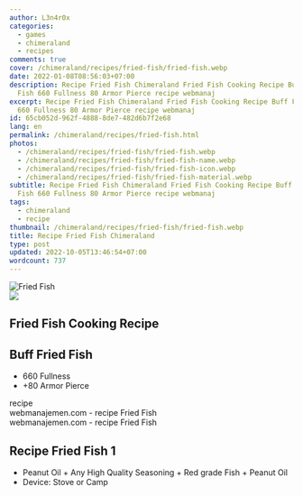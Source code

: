 ```yaml
---
author: L3n4r0x
categories:
  - games
  - chimeraland
  - recipes
comments: true
cover: /chimeraland/recipes/fried-fish/fried-fish.webp
date: 2022-01-08T08:56:03+07:00
description: Recipe Fried Fish Chimeraland Fried Fish Cooking Recipe Buff Fried
  Fish 660 Fullness 80 Armor Pierce recipe webmanaj
excerpt: Recipe Fried Fish Chimeraland Fried Fish Cooking Recipe Buff Fried Fish
  660 Fullness 80 Armor Pierce recipe webmanaj
id: 65cb052d-962f-4888-8de7-482d6b7f2e68
lang: en
permalink: /chimeraland/recipes/fried-fish.html
photos:
  - /chimeraland/recipes/fried-fish/fried-fish.webp
  - /chimeraland/recipes/fried-fish/fried-fish-name.webp
  - /chimeraland/recipes/fried-fish/fried-fish-icon.webp
  - /chimeraland/recipes/fried-fish/fried-fish-material.webp
subtitle: Recipe Fried Fish Chimeraland Fried Fish Cooking Recipe Buff Fried
  Fish 660 Fullness 80 Armor Pierce recipe webmanaj
tags:
  - chimeraland
  - recipe
thumbnail: /chimeraland/recipes/fried-fish/fried-fish.webp
title: Recipe Fried Fish Chimeraland
type: post
updated: 2022-10-05T13:46:54+07:00
wordcount: 737
---
```


<link
  rel="stylesheet"
  href="https://rawcdn.githack.com/dimaslanjaka/Web-Manajemen/870a349/css/bootstrap-5-3-0-alpha3-wrapper.css"
/>
<section id="bootstrap-wrapper">
  <div data-bs-theme="dark">
    <div class="card mb-2">
      <div class="card-body">
        <div class="row g-0">
          <div class="col-sm-4 position-relative mb-2">
            <img
              src="https://www.webmanajemen.com/chimeraland/recipes/fried-fish/fried-fish-material.webp"
              class="card-img fit-cover w-100 h-100"
              alt="Fried Fish"
              data-fancybox="true"
            />
          </div>
          <div class="col-sm-8 mb-2">
            <div class="card-body">
              <div class="d-flex flex-row align-items-center mb-3">
                <img
                  class="d-inline-block me-2"
                  src="https://www.webmanajemen.com/chimeraland/recipes/fried-fish/fried-fish-icon.webp"
                  width="auto"
                  height="auto"
                  style="vertical-align: middle"
                />
                <h2 class="fs-5">Fried Fish Cooking Recipe</h2>
              </div>
              <h2 class="card-title fs-5">Buff Fried Fish</h2>
              <div class="card-text">
                <ul>
                  <li>660 Fullness</li>
                  <li>+80 Armor Pierce</li>
                </ul>
              </div>
              <span class="badge rounded-pill">recipe</span>
            </div>
            <div class="card-footer text-end text-muted mt-auto">
              webmanajemen.com - recipe Fried Fish
            </div>
          </div>
        </div>
      </div>
      <div class="card-footer text-end text-muted">
        webmanajemen.com - recipe Fried Fish
      </div>
    </div>
    <div class="row mb-2">
      <div class="col-12 col-lg-6 recipe-item mb-2">
        <div class="card">
          <div class="card-body">
            <h2 class="card-title fs-5">Recipe Fried Fish 1</h2>
            <div class="card-text">
              <ul>
                <li>
                  Peanut Oil<span> + </span>Any High Quality Seasoning<span>
                    + </span
                  >Red grade Fish<span> + </span>Peanut Oil
                </li>
                <li>Device: Stove or Camp</li>
              </ul>
            </div>
          </div>
        </div>
      </div>
    </div>
  </div>
</section>